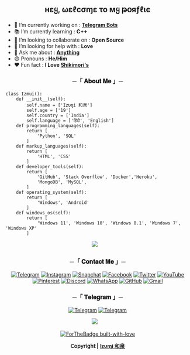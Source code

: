 <h2 align="center">

нεყ, ωεℓcσɱε το мყ թօяƒℓιє

</h2>

- 🔭 I’m currently working on : [**Telegram Bots**](https://telegram.dog/MaximXBots)
- 📚 I’m currently learning : **C++**
- 👯 I’m looking to collaborate on : **Open Source**
- 🤔 I’m looking for help with : **Love**
- 💬 Ask me about : [**Anything**](https://telegram.dog/LisaXRobot)
- 😄 Pronouns : **He/Him**
- ❤️ Fun fact : **I Love [Shikimori's](https://github.com/AL3X-Github/Shikimori-San)**

<h3 align="center">
    ─「 𝐀𝐛𝐨𝐮𝐭 𝐌𝐞 」─
</h3>

```python3
class Izmui():
    def __init__(self):
        self.name = ['I𝗓υɱi 和泉']
        self.age = ['19']
        self.country = ['India']
        self.language = ['हिंदी', 'English']
    def programming_languages(self):
        return [
            'Python', 'SQL'
        ]
    def markup_languages(self):
        return [
            'HTML', 'CSS'
        ]
    def developer_tools(self):
        return [
            'GitHub', 'Stack Overflow', 'Docker','Heroku',
            'MongoDB', 'MySQL',
        ]
    def operating_system(self):
        return [
            'Windows', 'Android'
        ]
    def windows_os(self):
        return [
            'Windows 11', 'Windows 10', 'Windows 8.1', 'Windows 7', 'Windows XP'
        ]
 ```
<div align="center">


<img src="https://github.com/AL3X-Github/AL3X-Github/blob/main/Photos/Insta-%40ikx7.a.png">
ㅤ

<h3 align="center">
    ─「 𝐂𝐨𝐧𝐭𝐚𝐜𝐭 𝐌𝐞 」─
</h3>


[![Telegram](https://img.shields.io/badge/Telegram-2CA5E0?style=for-the-badge&logo=telegram&logoColor=white)](https://telegram.dog/MaximXRobot) [![Instagram](https://img.shields.io/badge/Instagram-%23E4405F.svg?style=for-the-badge&logo=Instagram&logoColor=white)](https://instagram.com/ikx7.a)</a>
[![Snapchat](https://img.shields.io/badge/Snapchat-F9DC3e.svg?style=for-the-badge&logo=Snapchat&logoColor=white)](https://www.snapchat.com/add/ikx7.a) [![Facebook](https://img.shields.io/badge/Facebook-%231877F2.svg?style=for-the-badge&logo=Facebook&logoColor=white)](https://www.facebook.com/ikx7.a) </a>
[![Twitter](https://img.shields.io/badge/Twitter-%231DA1F2.svg?style=for-the-badge&logo=Twitter&logoColor=white)](https://mobile.twitter.com/ikx7_a) [![YouTube](https://img.shields.io/badge/YouTube-%23FF0000.svg?style=for-the-badge&logo=YouTube&logoColor=white)](https://youtube.com/channel/UC9o1hM49jVr2lgOinw0pAdw)
[![Pinterest](https://img.shields.io/badge/Pinterest-%23E60023.svg?style=for-the-badge&logo=Pinterest&logoColor=white)](https://pin.it/2F0zGcr) [![Discord](https://img.shields.io/badge/Discord-%237289DA.svg?style=for-the-badge&logo=discord&logoColor=white)](https://discord.gg/m8u2TmgRjN)
[![WhatsApp](https://img.shields.io/badge/WhatsApp-25D366?style=for-the-badge&logo=whatsapp&logoColor=white)](https://github.com/AL3X-Github/AL3X-Github/blob/main/Gif/Shikimori's%20Love%20Izumi.gif) [![GitHub](https://img.shields.io/badge/github-%23121011.svg?style=for-the-badge&logo=github&logoColor=white)](https://github.com/AL3X-Github) [![Gmail](https://img.shields.io/badge/Gmail-D14836?style=for-the-badge&logo=gmail&logoColor=white)](mailto:izumixshikimorii@gmail.com) 

<h3 align="center">
    ─「 𝐓𝐞𝐥𝐞𝐠𝐫𝐚𝐦 」─
</h3>

[![Telegram](https://img.shields.io/badge/Group-%232C3454?style=for-the-badge&logo=telegram&logoColor=white)](https://telegram.dog/MaximXGroup) [![Telegram](https://img.shields.io/badge/Channel-%232C3454?style=for-the-badge&logo=telegram&logoColor=white)](https://telegram.dog/MaximXChannels)

<img src="https://github.com/AL3X-Github/AL3X-Github/blob/main/Photos/Insta-%20%40ikx7.a.jpg">
ㅤ

[![ForTheBadge built-with-love](http://ForTheBadge.com/images/badges/built-with-love.svg)](https://github.com/AL3X-Github)


**𝖢𝗈𝗉𝗒𝗋𝗂𝗀𝗁𝗍 |** [**Iᴢυɱi 和泉**](https://telegram.dog/MaximXRobot)

</div>

